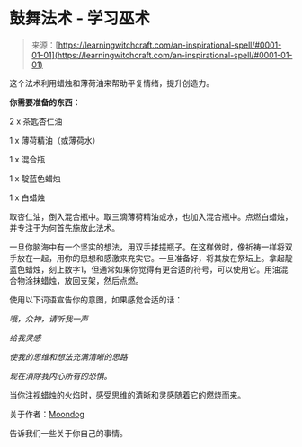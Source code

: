 <!--yml

category: 未分类

date: 2024-06-12 18:16:20

-->

# 鼓舞法术 - 学习巫术

> 来源：[https://learningwitchcraft.com/an-inspirational-spell/#0001-01-01](https://learningwitchcraft.com/an-inspirational-spell/#0001-01-01)

这个法术利用蜡烛和薄荷油来帮助平复情绪，提升创造力。

**你需要准备的东西：**

2 x 茶匙杏仁油

1 x 薄荷精油（或薄荷水）

1 x 混合瓶

1 x 靛蓝色蜡烛

1 x 白蜡烛

取杏仁油，倒入混合瓶中。取三滴薄荷精油或水，也加入混合瓶中。点燃白蜡烛，并专注于为何首先施放此法术。

一旦你脑海中有一个坚实的想法，用双手揉搓瓶子。在这样做时，像祈祷一样将双手放在一起，用你的思想和感激来充实它。一旦准备好，将其放在祭坛上。拿起靛蓝色蜡烛，刻上数字1，但通常如果你觉得有更合适的符号，可以使用它。用油混合物涂抹蜡烛，放回支架，然后点燃。

使用以下词语宣告你的意图，如果感觉合适的话：

*哦，众神，请听我一声*

*给我灵感*

*使我的思维和想法充满清晰的思路*

*现在消除我内心所有的恐惧。*

当你注视蜡烛的火焰时，感受思维的清晰和灵感随着它的燃烧而来。

关于作者：[Moondog](https://learningwitchcraft.com/profile/?tthayer/)

告诉我们一些关于你自己的事情。
